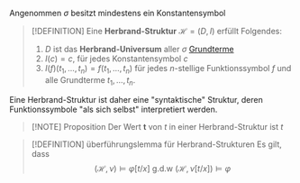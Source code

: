 Angenommen $\sigma$ besitzt mindestens ein Konstantensymbol

>[!DEFINITION]
>Eine __Herbrand-Struktur__ $\mathcal H = (D, I)$ erfüllt Folgendes:
>1. $D$ ist das __Herbrand-Universum__ aller $\sigma$ [Grundterme](Grundterme.md)
>2. $I(c) = c$, für jedes Konstantensymbol $c$
>3. $I(f)(t_1, \dots, t_n) = f(t_1, \dots, t_n)$ für jedes $n$-stellige Funktionssymbol $f$ und alle Grundterme $t_1, \dots, t_n$.

Eine Herbrand-Struktur ist daher eine "syntaktische" Struktur, deren Funktionssymbole "als sich selbst" interpretiert werden.


>[!NOTE] Proposition
>Der Wert $\textbf{t}$ von $t$ in einer Herbrand-Struktur ist $t$

>[!DEFINITION] überführungslemma für Herbrand-Strukturen
> Es gilt, dass
> $$(\mathcal H, \nu) \vDash \varphi[t/x] \text{ g.d.w } (\mathcal H, \nu[t/x]) \vDash \varphi$$

